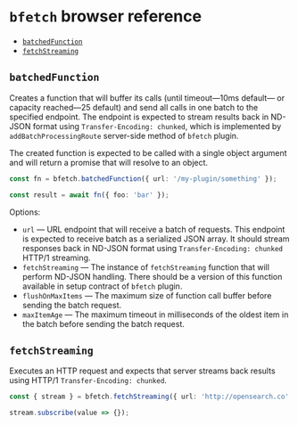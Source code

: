 # `bfetch` browser reference

- [`batchedFunction`](#batchedFunction)
- [`fetchStreaming`](#fetchStreaming)


## `batchedFunction`

Creates a function that will buffer its calls (until timeout&mdash;10ms default&mdash; or capacity reached&mdash;25 default)
and send all calls in one batch to the specified endpoint. The endpoint is expected
to stream results back in ND-JSON format using `Transfer-Encoding: chunked`, which is
implemented by `addBatchProcessingRoute` server-side method of `bfetch` plugin.

The created function is expected to be called with a single object argument and will
return a promise that will resolve to an object.

```ts
const fn = bfetch.batchedFunction({ url: '/my-plugin/something' });

const result = await fn({ foo: 'bar' });
```

Options:

- `url` &mdash; URL endpoint that will receive a batch of requests. This endpoint is expected
  to receive batch as a serialized JSON array. It should stream responses back
  in ND-JSON format using `Transfer-Encoding: chunked` HTTP/1 streaming.
- `fetchStreaming` &mdash; The instance of `fetchStreaming` function that will perform ND-JSON handling.
  There should be a version of this function available in setup contract of `bfetch` plugin.
- `flushOnMaxItems` &mdash; The maximum size of function call buffer before sending the batch request.
- `maxItemAge` &mdash; The maximum timeout in milliseconds of the oldest item in the batch
  before sending the batch request.


## `fetchStreaming`

Executes an HTTP request and expects that server streams back results using
HTTP/1 `Transfer-Encoding: chunked`.

```ts
const { stream } = bfetch.fetchStreaming({ url: 'http://opensearch.co' });

stream.subscribe(value => {});
```

